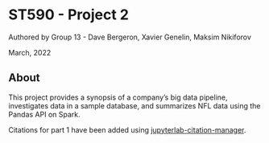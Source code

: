 # ST590 - Project 2

Authored by Group 13 - Dave Bergeron, Xavier Genelin, Maksim Nikiforov

March, 2022

## About
This project provides a synopsis of a company’s big data pipeline, investigates data in a sample database, and summarizes NFL data using the Pandas API on Spark.

Citations for part 1 have been added using [jupyterlab-citation-manager](https://github.com/krassowski/jupyterlab-citation-manager).